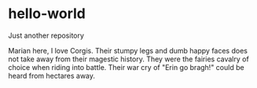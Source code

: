 # hello-world
Just another repository
<p>Marian here, I love Corgis. Their stumpy legs and dumb happy faces does not take away from their magestic history. They were the fairies cavalry of choice when riding into battle. Their war cry of "Erin go bragh!" could be heard from hectares away.</p>
